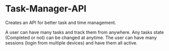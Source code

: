 # Task-Manager-API

Creates an API for better task and time management.


A user can have many tasks and track them from anywhere.
Any tasks state (Completed or not) can be changed at anytime.
The user can have many sessions (login from multiple devices) and have them all active.
